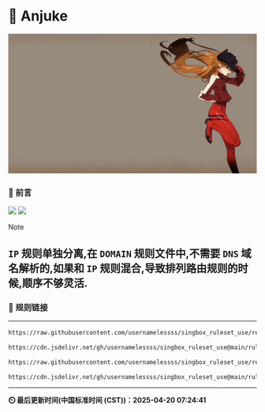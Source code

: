 
# 🧸 Anjuke
![](https://raw.githubusercontent.com/usernamelessss/picture-bed/main/images/202504042256831.jpg)
### 📣 前言
![](https://shields.io/badge/-移除重复规则-ff69b4) ![](https://shields.io/badge/-IP&nbsp;规则单独存放不与&nbsp;DOMAIN&nbsp;等混合-green)
> [!NOTE]
**`IP` 规则单独分离,在 `DOMAIN` 规则文件中,不需要 `DNS` 域名解析的,如果和 `IP` 规则混合,导致排列路由规则的时候,顺序不够灵活.**
---

###  🔗 规则链接
---

```url
https://raw.githubusercontent.com/usernamelessss/singbox_ruleset_use/refs/heads/main/rule/Anjuke/Anjuke_No_IP.json
```

```url
https://cdn.jsdelivr.net/gh/usernamelessss/singbox_ruleset_use@main/rule/Anjuke/Anjuke_No_IP.json
```

```url
https://raw.githubusercontent.com/usernamelessss/singbox_ruleset_use/refs/heads/main/rule/Anjuke/Anjuke_No_IP.srs
```

```url
https://cdn.jsdelivr.net/gh/usernamelessss/singbox_ruleset_use@main/rule/Anjuke/Anjuke_No_IP.srs
```

---
**⏲️ 最后更新时间(中国标准时间 (CST))：2025-04-20 07:24:41**